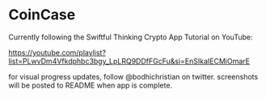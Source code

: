 # CoinCase
Currently following the Swiftful Thinking Crypto App Tutorial on YouTube:

https://youtube.com/playlist?list=PLwvDm4Vfkdphbc3bgy_LpLRQ9DDfFGcFu&si=EnSIkaIECMiOmarE

for visual progress updates, follow @bodhichristian on twitter.
screenshots will be posted to README when app is complete.
